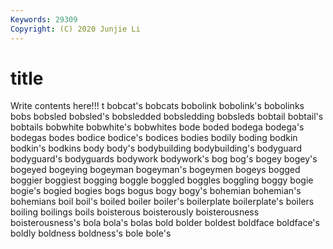 ```yaml
---
Keywords: 29309
Copyright: (C) 2020 Junjie Li
---
```


# title

Write contents here!!!
t 
bobcat's
bobcats 
bobolink 
bobolink's 
bobolinks 
bobs 
bobsled 
bobsled's 
bobsledded 
bobsledding 
bobsleds
bobtail 
bobtail's 
bobtails 
bobwhite 
bobwhite's 
bobwhites 
bode 
boded 
bodega 
bodega's
bodegas 
bodes 
bodice 
bodice's 
bodices 
bodies 
bodily 
boding 
bodkin 
bodkin's
bodkins 
body 
body's 
bodybuilding 
bodybuilding's 
bodyguard 
bodyguard's 
bodyguards 
bodywork 
bodywork's
bog 
bog's 
bogey 
bogey's 
bogeyed 
bogeying 
bogeyman 
bogeyman's 
bogeymen 
bogeys
bogged 
boggier 
boggiest 
bogging 
boggle 
boggled 
boggles 
boggling 
boggy 
bogie
bogie's 
bogied 
bogies 
bogs 
bogus 
bogy 
bogy's 
bohemian 
bohemian's 
bohemians
boil 
boil's 
boiled 
boiler 
boiler's 
boilerplate 
boilerplate's 
boilers 
boiling 
boilings
boils 
boisterous 
boisterously 
boisterousness 
boisterousness's 
bola 
bola's 
bolas 
bold 
bolder
boldest 
boldface 
boldface's 
boldly 
boldness 
boldness's 
bole 
bole's 

